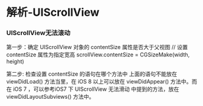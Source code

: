 # 解析-UIScrollView



### UIScrollView无法滚动

第一步：确定 UIScrollView 对象的 contentSize 属性是否大于父视图
    // 设置 contentSize 属性为指定宽高
    scrollView.contentSize = CGSizeMake(width, height)

第二步: 检查设置 contentSize 的语句在哪个方法中
上面的语句不能放在 viewDidLoad() 方法当里，在 iOS 8 以上可以放在 viewDidAppear() 方法中。而在 iOS 7 ，可以参考iOS7 下 UIScrollView 无法滑动 中提到的方法，放在 viewDidLayoutSubviews() 方法中。

